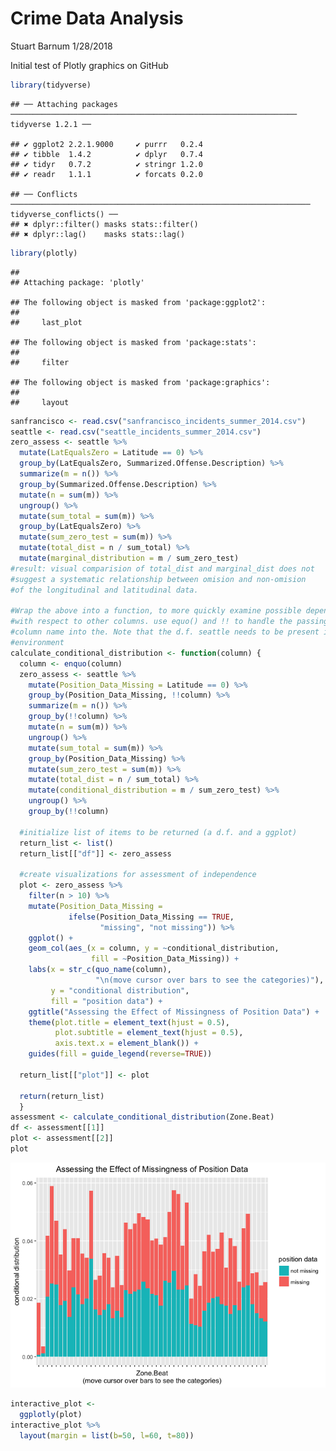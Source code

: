 Crime Data Analysis
================
Stuart Barnum
1/28/2018

Initial test of Plotly graphics on GitHub

``` r
library(tidyverse)
```

    ## ── Attaching packages ──────────────────────────────────────────────────────────────── tidyverse 1.2.1 ──

    ## ✔ ggplot2 2.2.1.9000     ✔ purrr   0.2.4     
    ## ✔ tibble  1.4.2          ✔ dplyr   0.7.4     
    ## ✔ tidyr   0.7.2          ✔ stringr 1.2.0     
    ## ✔ readr   1.1.1          ✔ forcats 0.2.0

    ## ── Conflicts ─────────────────────────────────────────────────────────────────── tidyverse_conflicts() ──
    ## ✖ dplyr::filter() masks stats::filter()
    ## ✖ dplyr::lag()    masks stats::lag()

``` r
library(plotly)
```

    ## 
    ## Attaching package: 'plotly'

    ## The following object is masked from 'package:ggplot2':
    ## 
    ##     last_plot

    ## The following object is masked from 'package:stats':
    ## 
    ##     filter

    ## The following object is masked from 'package:graphics':
    ## 
    ##     layout

``` r
sanfrancisco <- read.csv("sanfrancisco_incidents_summer_2014.csv")
seattle <- read.csv("seattle_incidents_summer_2014.csv")
zero_assess <- seattle %>%
  mutate(LatEqualsZero = Latitude == 0) %>%
  group_by(LatEqualsZero, Summarized.Offense.Description) %>%
  summarize(m = n()) %>%
  group_by(Summarized.Offense.Description) %>%
  mutate(n = sum(m)) %>%
  ungroup() %>%
  mutate(sum_total = sum(m)) %>%
  group_by(LatEqualsZero) %>%
  mutate(sum_zero_test = sum(m)) %>%
  mutate(total_dist = n / sum_total) %>%
  mutate(marginal_distribution = m / sum_zero_test)
#result: visual comparision of total_dist and marginal_dist does not
#suggest a systematic relationship between omision and non-omision
#of the longitudinal and latitudinal data.

#Wrap the above into a function, to more quickly examine possible dependencies 
#with respect to other columns. use equo() and !! to handle the passing of the 
#column name into the. Note that the d.f. seattle needs to be present in the 
#environment
calculate_conditional_distribution <- function(column) {
  column <- enquo(column)
  zero_assess <- seattle %>%
    mutate(Position_Data_Missing = Latitude == 0) %>%
    group_by(Position_Data_Missing, !!column) %>%
    summarize(m = n()) %>%
    group_by(!!column) %>%
    mutate(n = sum(m)) %>%
    ungroup() %>%
    mutate(sum_total = sum(m)) %>%
    group_by(Position_Data_Missing) %>%
    mutate(sum_zero_test = sum(m)) %>%
    mutate(total_dist = n / sum_total) %>%
    mutate(conditional_distribution = m / sum_zero_test) %>%
    ungroup() %>%
    group_by(!!column) 
    
  #initialize list of items to be returned (a d.f. and a ggplot)
  return_list <- list()
  return_list[["df"]] <- zero_assess
  
  #create visualizations for assessment of independence
  plot <- zero_assess %>% 
    filter(n > 10) %>%
    mutate(Position_Data_Missing = 
             ifelse(Position_Data_Missing == TRUE,
                    "missing", "not missing")) %>%
    ggplot() + 
    geom_col(aes_(x = column, y = ~conditional_distribution, 
                  fill = ~Position_Data_Missing)) +
    labs(x = str_c(quo_name(column), 
                   "\n(move cursor over bars to see the categories)"), 
         y = "conditional distribution",
         fill = "position data") +
    ggtitle("Assessing the Effect of Missingness of Position Data") +
    theme(plot.title = element_text(hjust = 0.5),
          plot.subtitle = element_text(hjust = 0.5),
          axis.text.x = element_blank()) +
    guides(fill = guide_legend(reverse=TRUE))
    
  return_list[["plot"]] <- plot 
  
  return(return_list)
  }
assessment <- calculate_conditional_distribution(Zone.Beat)
df <- assessment[[1]]
plot <- assessment[[2]]
plot
```

![](Crime_Data_Analysis_files/figure-markdown_github/unnamed-chunk-1-1.png)

``` r
interactive_plot <- 
  ggplotly(plot)
interactive_plot %>% 
  layout(margin = list(b=50, l=60, t=80)) 
```

<!--html_preserve-->

<script type="application/json" data-for="32c340a2c44d">{"x":{"data":[{"orientation":"v","width":[0.9,0.9,0.9,0.9,0.9,0.9,0.9,0.899999999999999,0.899999999999999,0.899999999999999,0.899999999999999,0.899999999999999,0.899999999999999,0.899999999999999,0.899999999999999,0.899999999999999,0.899999999999999,0.899999999999999,0.899999999999999,0.899999999999999,0.899999999999999,0.899999999999999,0.899999999999999,0.899999999999999,0.899999999999999,0.899999999999999,0.899999999999999,0.899999999999999,0.899999999999999,0.899999999999999,0.899999999999999,0.900000000000002,0.900000000000006,0.900000000000006,0.900000000000006,0.900000000000006,0.900000000000006,0.900000000000006,0.900000000000006,0.900000000000006,0.900000000000006,0.900000000000006,0.900000000000006,0.900000000000006,0.900000000000006,0.900000000000006,0.900000000000006,0.900000000000006,0.900000000000006,0.900000000000006,0.900000000000006,0.900000000000006,0.900000000000006],"base":[0.000618308438283055,0.00113898922841615,0.0207621465065573,0.0252530183214553,0.0249601353770054,0.017768231963292,0.0192326466855413,0.0137654983891438,0.0239513163461226,0.0214780825929903,0.0180936574571252,0.0200462104201243,0.0338767939080348,0.0162712746916593,0.0143187217286602,0.016238732142276,0.0180611149077419,0.0132448175990107,0.0158156790002929,0.0135702430928439,0.0229099547658564,0.0216407953399069,0.0225519867226399,0.0231377526115396,0.0258713267597384,0.0235608057535227,0.0216407953399069,0.0212177421979238,0.0177031468645254,0.0262292948029549,0.0256109863646718,0.0296462624882033,0.023072667512773,0.0231702951609229,0.0245370822350223,0.0112922646360116,0.0108692114940284,0.010315988154512,0.0158807640990595,0.0186794233460249,0.0201763806176576,0.020631976309024,0.0180611149077419,0.0175729766669921,0.0146766897718767,0.017768231963292,0.0160760193953594,0.0238862312473559,0.0245370822350223,0.0181262000065085,0.0150346578150932,0.0133099026977773,0.0121383709199779],"x":[1,2,3,4,5,6,7,8,9,10,11,12,13,14,15,16,17,18,19,20,21,22,23,24,25,26,27,28,29,30,31,32,33,34,35,36,37,38,39,40,41,42,43,44,45,46,47,48,49,50,51,52,53],"y":[0.0180487804878049,0.0024390243902439,0.0209756097560976,0.0336585365853659,0.0219512195121951,0.0175609756097561,0.0248780487804878,0.0160975609756098,0.0170731707317073,0.0195121951219512,0.0175609756097561,0.0141463414634146,0.0234146341463415,0.0102439024390244,0.0136585365853659,0.0195121951219512,0.0160975609756098,0.0107317073170732,0.0190243902439024,0.0112195121951219,0.0234146341463415,0.0224390243902439,0.0234146341463415,0.0263414634146341,0.0224390243902439,0.0239024390243902,0.0185365853658537,0.0195121951219512,0.0209756097560976,0.0151219512195122,0.024390243902439,0.0278048780487805,0.0331707317073171,0.0151219512195122,0.0287804878048781,0.00878048780487805,0.0175609756097561,0.0141463414634146,0.0204878048780488,0.0234146341463415,0.0160975609756098,0.0165853658536585,0.0248780487804878,0.0131707317073171,0.0263414634146341,0.0204878048780488,0.00975609756097561,0.0204878048780488,0.0248780487804878,0.0107317073170732,0.0141463414634146,0.011219512195122,0.0136585365853659],"text":["Position_Data_Missing: missing<br />Zone.Beat: <br />conditional_distribution: 0.0180487805<br />.group: 2","Position_Data_Missing: missing<br />Zone.Beat: 99<br />conditional_distribution: 0.0024390244<br />.group: 4","Position_Data_Missing: missing<br />Zone.Beat: B1<br />conditional_distribution: 0.0209756098<br />.group: 6","Position_Data_Missing: missing<br />Zone.Beat: B2<br />conditional_distribution: 0.0336585366<br />.group: 8","Position_Data_Missing: missing<br />Zone.Beat: B3<br />conditional_distribution: 0.0219512195<br />.group: 10","Position_Data_Missing: missing<br />Zone.Beat: C1<br />conditional_distribution: 0.0175609756<br />.group: 12","Position_Data_Missing: missing<br />Zone.Beat: C2<br />conditional_distribution: 0.0248780488<br />.group: 14","Position_Data_Missing: missing<br />Zone.Beat: C3<br />conditional_distribution: 0.0160975610<br />.group: 16","Position_Data_Missing: missing<br />Zone.Beat: D1<br />conditional_distribution: 0.0170731707<br />.group: 18","Position_Data_Missing: missing<br />Zone.Beat: D2<br />conditional_distribution: 0.0195121951<br />.group: 20","Position_Data_Missing: missing<br />Zone.Beat: D3<br />conditional_distribution: 0.0175609756<br />.group: 22","Position_Data_Missing: missing<br />Zone.Beat: E1<br />conditional_distribution: 0.0141463415<br />.group: 24","Position_Data_Missing: missing<br />Zone.Beat: E2<br />conditional_distribution: 0.0234146341<br />.group: 26","Position_Data_Missing: missing<br />Zone.Beat: E3<br />conditional_distribution: 0.0102439024<br />.group: 28","Position_Data_Missing: missing<br />Zone.Beat: F1<br />conditional_distribution: 0.0136585366<br />.group: 30","Position_Data_Missing: missing<br />Zone.Beat: F2<br />conditional_distribution: 0.0195121951<br />.group: 32","Position_Data_Missing: missing<br />Zone.Beat: F3<br />conditional_distribution: 0.0160975610<br />.group: 34","Position_Data_Missing: missing<br />Zone.Beat: G1<br />conditional_distribution: 0.0107317073<br />.group: 36","Position_Data_Missing: missing<br />Zone.Beat: G2<br />conditional_distribution: 0.0190243902<br />.group: 38","Position_Data_Missing: missing<br />Zone.Beat: G3<br />conditional_distribution: 0.0112195122<br />.group: 40","Position_Data_Missing: missing<br />Zone.Beat: J1<br />conditional_distribution: 0.0234146341<br />.group: 42","Position_Data_Missing: missing<br />Zone.Beat: J2<br />conditional_distribution: 0.0224390244<br />.group: 44","Position_Data_Missing: missing<br />Zone.Beat: J3<br />conditional_distribution: 0.0234146341<br />.group: 46","Position_Data_Missing: missing<br />Zone.Beat: K1<br />conditional_distribution: 0.0263414634<br />.group: 48","Position_Data_Missing: missing<br />Zone.Beat: K2<br />conditional_distribution: 0.0224390244<br />.group: 50","Position_Data_Missing: missing<br />Zone.Beat: K3<br />conditional_distribution: 0.0239024390<br />.group: 52","Position_Data_Missing: missing<br />Zone.Beat: L1<br />conditional_distribution: 0.0185365854<br />.group: 1","Position_Data_Missing: missing<br />Zone.Beat: L2<br />conditional_distribution: 0.0195121951<br />.group: 3","Position_Data_Missing: missing<br />Zone.Beat: L3<br />conditional_distribution: 0.0209756098<br />.group: 5","Position_Data_Missing: missing<br />Zone.Beat: M1<br />conditional_distribution: 0.0151219512<br />.group: 7","Position_Data_Missing: missing<br />Zone.Beat: M2<br />conditional_distribution: 0.0243902439<br />.group: 9","Position_Data_Missing: missing<br />Zone.Beat: M3<br />conditional_distribution: 0.0278048780<br />.group: 11","Position_Data_Missing: missing<br />Zone.Beat: N1<br />conditional_distribution: 0.0331707317<br />.group: 13","Position_Data_Missing: missing<br />Zone.Beat: N2<br />conditional_distribution: 0.0151219512<br />.group: 15","Position_Data_Missing: missing<br />Zone.Beat: N3<br />conditional_distribution: 0.0287804878<br />.group: 17","Position_Data_Missing: missing<br />Zone.Beat: O1<br />conditional_distribution: 0.0087804878<br />.group: 19","Position_Data_Missing: missing<br />Zone.Beat: O2<br />conditional_distribution: 0.0175609756<br />.group: 21","Position_Data_Missing: missing<br />Zone.Beat: O3<br />conditional_distribution: 0.0141463415<br />.group: 23","Position_Data_Missing: missing<br />Zone.Beat: Q1<br />conditional_distribution: 0.0204878049<br />.group: 25","Position_Data_Missing: missing<br />Zone.Beat: Q2<br />conditional_distribution: 0.0234146341<br />.group: 27","Position_Data_Missing: missing<br />Zone.Beat: Q3<br />conditional_distribution: 0.0160975610<br />.group: 29","Position_Data_Missing: missing<br />Zone.Beat: R1<br />conditional_distribution: 0.0165853659<br />.group: 31","Position_Data_Missing: missing<br />Zone.Beat: R2<br />conditional_distribution: 0.0248780488<br />.group: 33","Position_Data_Missing: missing<br />Zone.Beat: R3<br />conditional_distribution: 0.0131707317<br />.group: 35","Position_Data_Missing: missing<br />Zone.Beat: S1<br />conditional_distribution: 0.0263414634<br />.group: 37","Position_Data_Missing: missing<br />Zone.Beat: S2<br />conditional_distribution: 0.0204878049<br />.group: 39","Position_Data_Missing: missing<br />Zone.Beat: S3<br />conditional_distribution: 0.0097560976<br />.group: 41","Position_Data_Missing: missing<br />Zone.Beat: U1<br />conditional_distribution: 0.0204878049<br />.group: 43","Position_Data_Missing: missing<br />Zone.Beat: U2<br />conditional_distribution: 0.0248780488<br />.group: 45","Position_Data_Missing: missing<br />Zone.Beat: U3<br />conditional_distribution: 0.0107317073<br />.group: 47","Position_Data_Missing: missing<br />Zone.Beat: W1<br />conditional_distribution: 0.0141463415<br />.group: 49","Position_Data_Missing: missing<br />Zone.Beat: W2<br />conditional_distribution: 0.0112195122<br />.group: 51","Position_Data_Missing: missing<br />Zone.Beat: W3<br />conditional_distribution: 0.0136585366<br />.group: 53"],"type":"bar","marker":{"autocolorscale":false,"color":"rgba(248,118,109,1)","line":{"width":1.88976377952756,"color":"transparent"}},"name":"missing","legendgroup":"missing","showlegend":true,"xaxis":"x","yaxis":"y","hoverinfo":"text","frame":null},{"orientation":"v","width":[0.9,0.9,0.9,0.9,0.9,0.9,0.9,0.899999999999999,0.899999999999999,0.899999999999999,0.899999999999999,0.899999999999999,0.899999999999999,0.899999999999999,0.899999999999999,0.899999999999999,0.899999999999999,0.899999999999999,0.899999999999999,0.899999999999999,0.899999999999999,0.899999999999999,0.899999999999999,0.899999999999999,0.899999999999999,0.899999999999999,0.899999999999999,0.899999999999999,0.899999999999999,0.899999999999999,0.899999999999999,0.900000000000002,0.900000000000006,0.900000000000006,0.900000000000006,0.900000000000006,0.900000000000006,0.900000000000006,0.900000000000006,0.900000000000006,0.900000000000006,0.900000000000006,0.900000000000006,0.900000000000006,0.900000000000006,0.900000000000006,0.900000000000006,0.900000000000006,0.900000000000006,0.900000000000006,0.900000000000006,0.900000000000006,0.900000000000006],"base":[0,0,0,0,0,0,0,0,0,0,0,0,0,0,0,0,0,0,0,0,0,0,0,0,0,0,0,0,0,0,0,0,0,0,0,0,0,0,0,0,0,0,0,0,0,0,0,0,0,0,0,0,0],"x":[1,2,3,4,5,6,7,8,9,10,11,12,13,14,15,16,17,18,19,20,21,22,23,24,25,26,27,28,29,30,31,32,33,34,35,36,37,38,39,40,41,42,43,44,45,46,47,48,49,50,51,52,53],"y":[0.000618308438283055,0.00113898922841615,0.0207621465065573,0.0252530183214553,0.0249601353770054,0.017768231963292,0.0192326466855413,0.0137654983891438,0.0239513163461226,0.0214780825929903,0.0180936574571252,0.0200462104201243,0.0338767939080348,0.0162712746916593,0.0143187217286602,0.016238732142276,0.0180611149077419,0.0132448175990107,0.0158156790002929,0.0135702430928439,0.0229099547658564,0.0216407953399069,0.0225519867226399,0.0231377526115396,0.0258713267597384,0.0235608057535227,0.0216407953399069,0.0212177421979238,0.0177031468645254,0.0262292948029549,0.0256109863646718,0.0296462624882033,0.023072667512773,0.0231702951609229,0.0245370822350223,0.0112922646360116,0.0108692114940284,0.010315988154512,0.0158807640990595,0.0186794233460249,0.0201763806176576,0.020631976309024,0.0180611149077419,0.0175729766669921,0.0146766897718767,0.017768231963292,0.0160760193953594,0.0238862312473559,0.0245370822350223,0.0181262000065085,0.0150346578150932,0.0133099026977773,0.0121383709199779],"text":["Position_Data_Missing: not missing<br />Zone.Beat: <br />conditional_distribution: 0.0006183084<br />.group: 1","Position_Data_Missing: not missing<br />Zone.Beat: 99<br />conditional_distribution: 0.0011389892<br />.group: 3","Position_Data_Missing: not missing<br />Zone.Beat: B1<br />conditional_distribution: 0.0207621465<br />.group: 5","Position_Data_Missing: not missing<br />Zone.Beat: B2<br />conditional_distribution: 0.0252530183<br />.group: 7","Position_Data_Missing: not missing<br />Zone.Beat: B3<br />conditional_distribution: 0.0249601354<br />.group: 9","Position_Data_Missing: not missing<br />Zone.Beat: C1<br />conditional_distribution: 0.0177682320<br />.group: 11","Position_Data_Missing: not missing<br />Zone.Beat: C2<br />conditional_distribution: 0.0192326467<br />.group: 13","Position_Data_Missing: not missing<br />Zone.Beat: C3<br />conditional_distribution: 0.0137654984<br />.group: 15","Position_Data_Missing: not missing<br />Zone.Beat: D1<br />conditional_distribution: 0.0239513163<br />.group: 17","Position_Data_Missing: not missing<br />Zone.Beat: D2<br />conditional_distribution: 0.0214780826<br />.group: 19","Position_Data_Missing: not missing<br />Zone.Beat: D3<br />conditional_distribution: 0.0180936575<br />.group: 21","Position_Data_Missing: not missing<br />Zone.Beat: E1<br />conditional_distribution: 0.0200462104<br />.group: 23","Position_Data_Missing: not missing<br />Zone.Beat: E2<br />conditional_distribution: 0.0338767939<br />.group: 25","Position_Data_Missing: not missing<br />Zone.Beat: E3<br />conditional_distribution: 0.0162712747<br />.group: 27","Position_Data_Missing: not missing<br />Zone.Beat: F1<br />conditional_distribution: 0.0143187217<br />.group: 29","Position_Data_Missing: not missing<br />Zone.Beat: F2<br />conditional_distribution: 0.0162387321<br />.group: 31","Position_Data_Missing: not missing<br />Zone.Beat: F3<br />conditional_distribution: 0.0180611149<br />.group: 33","Position_Data_Missing: not missing<br />Zone.Beat: G1<br />conditional_distribution: 0.0132448176<br />.group: 35","Position_Data_Missing: not missing<br />Zone.Beat: G2<br />conditional_distribution: 0.0158156790<br />.group: 37","Position_Data_Missing: not missing<br />Zone.Beat: G3<br />conditional_distribution: 0.0135702431<br />.group: 39","Position_Data_Missing: not missing<br />Zone.Beat: J1<br />conditional_distribution: 0.0229099548<br />.group: 41","Position_Data_Missing: not missing<br />Zone.Beat: J2<br />conditional_distribution: 0.0216407953<br />.group: 43","Position_Data_Missing: not missing<br />Zone.Beat: J3<br />conditional_distribution: 0.0225519867<br />.group: 45","Position_Data_Missing: not missing<br />Zone.Beat: K1<br />conditional_distribution: 0.0231377526<br />.group: 47","Position_Data_Missing: not missing<br />Zone.Beat: K2<br />conditional_distribution: 0.0258713268<br />.group: 49","Position_Data_Missing: not missing<br />Zone.Beat: K3<br />conditional_distribution: 0.0235608058<br />.group: 51","Position_Data_Missing: not missing<br />Zone.Beat: L1<br />conditional_distribution: 0.0216407953<br />.group: 53","Position_Data_Missing: not missing<br />Zone.Beat: L2<br />conditional_distribution: 0.0212177422<br />.group: 2","Position_Data_Missing: not missing<br />Zone.Beat: L3<br />conditional_distribution: 0.0177031469<br />.group: 4","Position_Data_Missing: not missing<br />Zone.Beat: M1<br />conditional_distribution: 0.0262292948<br />.group: 6","Position_Data_Missing: not missing<br />Zone.Beat: M2<br />conditional_distribution: 0.0256109864<br />.group: 8","Position_Data_Missing: not missing<br />Zone.Beat: M3<br />conditional_distribution: 0.0296462625<br />.group: 10","Position_Data_Missing: not missing<br />Zone.Beat: N1<br />conditional_distribution: 0.0230726675<br />.group: 12","Position_Data_Missing: not missing<br />Zone.Beat: N2<br />conditional_distribution: 0.0231702952<br />.group: 14","Position_Data_Missing: not missing<br />Zone.Beat: N3<br />conditional_distribution: 0.0245370822<br />.group: 16","Position_Data_Missing: not missing<br />Zone.Beat: O1<br />conditional_distribution: 0.0112922646<br />.group: 18","Position_Data_Missing: not missing<br />Zone.Beat: O2<br />conditional_distribution: 0.0108692115<br />.group: 20","Position_Data_Missing: not missing<br />Zone.Beat: O3<br />conditional_distribution: 0.0103159882<br />.group: 22","Position_Data_Missing: not missing<br />Zone.Beat: Q1<br />conditional_distribution: 0.0158807641<br />.group: 24","Position_Data_Missing: not missing<br />Zone.Beat: Q2<br />conditional_distribution: 0.0186794233<br />.group: 26","Position_Data_Missing: not missing<br />Zone.Beat: Q3<br />conditional_distribution: 0.0201763806<br />.group: 28","Position_Data_Missing: not missing<br />Zone.Beat: R1<br />conditional_distribution: 0.0206319763<br />.group: 30","Position_Data_Missing: not missing<br />Zone.Beat: R2<br />conditional_distribution: 0.0180611149<br />.group: 32","Position_Data_Missing: not missing<br />Zone.Beat: R3<br />conditional_distribution: 0.0175729767<br />.group: 34","Position_Data_Missing: not missing<br />Zone.Beat: S1<br />conditional_distribution: 0.0146766898<br />.group: 36","Position_Data_Missing: not missing<br />Zone.Beat: S2<br />conditional_distribution: 0.0177682320<br />.group: 38","Position_Data_Missing: not missing<br />Zone.Beat: S3<br />conditional_distribution: 0.0160760194<br />.group: 40","Position_Data_Missing: not missing<br />Zone.Beat: U1<br />conditional_distribution: 0.0238862312<br />.group: 42","Position_Data_Missing: not missing<br />Zone.Beat: U2<br />conditional_distribution: 0.0245370822<br />.group: 44","Position_Data_Missing: not missing<br />Zone.Beat: U3<br />conditional_distribution: 0.0181262000<br />.group: 46","Position_Data_Missing: not missing<br />Zone.Beat: W1<br />conditional_distribution: 0.0150346578<br />.group: 48","Position_Data_Missing: not missing<br />Zone.Beat: W2<br />conditional_distribution: 0.0133099027<br />.group: 50","Position_Data_Missing: not missing<br />Zone.Beat: W3<br />conditional_distribution: 0.0121383709<br />.group: 52"],"type":"bar","marker":{"autocolorscale":false,"color":"rgba(0,191,196,1)","line":{"width":1.88976377952756,"color":"transparent"}},"name":"not missing","legendgroup":"not missing","showlegend":true,"xaxis":"x","yaxis":"y","hoverinfo":"text","frame":null}],"layout":{"margin":{"t":80,"r":7.30593607305936,"b":50,"l":60},"plot_bgcolor":"rgba(235,235,235,1)","paper_bgcolor":"rgba(255,255,255,1)","font":{"color":"rgba(0,0,0,1)","family":"","size":14.6118721461187},"title":"Assessing the Effect of Missingness of Position Data","titlefont":{"color":"rgba(0,0,0,1)","family":"","size":17.5342465753425},"xaxis":{"domain":[0,1],"type":"linear","autorange":false,"range":[0.4,53.6],"tickmode":"array","ticktext":["","99","B1","B2","B3","C1","C2","C3","D1","D2","D3","E1","E2","E3","F1","F2","F3","G1","G2","G3","J1","J2","J3","K1","K2","K3","L1","L2","L3","M1","M2","M3","N1","N2","N3","O1","O2","O3","Q1","Q2","Q3","R1","R2","R3","S1","S2","S3","U1","U2","U3","W1","W2","W3"],"tickvals":[1,2,3,4,5,6,7,8,9,10,11,12,13,14,15,16,17,18,19,20,21,22,23,24,25,26,27,28,29,30,31,32,33,34,35,36,37,38,39,40,41,42,43,44,45,46,47,48,49,50,51,52,53],"categoryorder":"array","categoryarray":["","99","B1","B2","B3","C1","C2","C3","D1","D2","D3","E1","E2","E3","F1","F2","F3","G1","G2","G3","J1","J2","J3","K1","K2","K3","L1","L2","L3","M1","M2","M3","N1","N2","N3","O1","O2","O3","Q1","Q2","Q3","R1","R2","R3","S1","S2","S3","U1","U2","U3","W1","W2","W3"],"nticks":null,"ticks":"outside","tickcolor":"rgba(51,51,51,1)","ticklen":3.65296803652968,"tickwidth":0.66417600664176,"showticklabels":false,"tickfont":{"color":null,"family":null,"size":0},"tickangle":-0,"showline":false,"linecolor":null,"linewidth":0,"showgrid":true,"gridcolor":null,"gridwidth":0,"zeroline":false,"anchor":"y","title":"Zone.Beat<br />(move cursor over bars to see the categories)","titlefont":{"color":"rgba(0,0,0,1)","family":"","size":14.6118721461187},"hoverformat":".2f"},"yaxis":{"domain":[0,1],"type":"linear","autorange":false,"range":[-0.00294557774534106,0.0618571326521622],"tickmode":"array","ticktext":["0.00","0.02","0.04","0.06"],"tickvals":[0,0.02,0.04,0.06],"categoryorder":"array","categoryarray":["0.00","0.02","0.04","0.06"],"nticks":null,"ticks":"outside","tickcolor":"rgba(51,51,51,1)","ticklen":3.65296803652968,"tickwidth":0.66417600664176,"showticklabels":true,"tickfont":{"color":"rgba(77,77,77,1)","family":"","size":11.689497716895},"tickangle":-0,"showline":false,"linecolor":null,"linewidth":0,"showgrid":true,"gridcolor":null,"gridwidth":0,"zeroline":false,"anchor":"x","title":"conditional distribution","titlefont":{"color":"rgba(0,0,0,1)","family":"","size":14.6118721461187},"hoverformat":".2f"},"shapes":[{"type":"rect","fillcolor":null,"line":{"color":null,"width":0,"linetype":[]},"yref":"paper","xref":"paper","x0":0,"x1":1,"y0":0,"y1":1}],"showlegend":true,"legend":{"bgcolor":"rgba(255,255,255,1)","bordercolor":"transparent","borderwidth":1.88976377952756,"font":{"color":"rgba(0,0,0,1)","family":"","size":11.689497716895},"y":0.913385826771654},"annotations":[{"text":"position data","x":1.02,"y":1,"showarrow":false,"ax":0,"ay":0,"font":{"color":"rgba(0,0,0,1)","family":"","size":14.6118721461187},"xref":"paper","yref":"paper","textangle":-0,"xanchor":"left","yanchor":"bottom","legendTitle":true}],"hovermode":"closest","barmode":"relative"},"config":{"doubleClick":"reset","modeBarButtonsToAdd":[{"name":"Collaborate","icon":{"width":1000,"ascent":500,"descent":-50,"path":"M487 375c7-10 9-23 5-36l-79-259c-3-12-11-23-22-31-11-8-22-12-35-12l-263 0c-15 0-29 5-43 15-13 10-23 23-28 37-5 13-5 25-1 37 0 0 0 3 1 7 1 5 1 8 1 11 0 2 0 4-1 6 0 3-1 5-1 6 1 2 2 4 3 6 1 2 2 4 4 6 2 3 4 5 5 7 5 7 9 16 13 26 4 10 7 19 9 26 0 2 0 5 0 9-1 4-1 6 0 8 0 2 2 5 4 8 3 3 5 5 5 7 4 6 8 15 12 26 4 11 7 19 7 26 1 1 0 4 0 9-1 4-1 7 0 8 1 2 3 5 6 8 4 4 6 6 6 7 4 5 8 13 13 24 4 11 7 20 7 28 1 1 0 4 0 7-1 3-1 6-1 7 0 2 1 4 3 6 1 1 3 4 5 6 2 3 3 5 5 6 1 2 3 5 4 9 2 3 3 7 5 10 1 3 2 6 4 10 2 4 4 7 6 9 2 3 4 5 7 7 3 2 7 3 11 3 3 0 8 0 13-1l0-1c7 2 12 2 14 2l218 0c14 0 25-5 32-16 8-10 10-23 6-37l-79-259c-7-22-13-37-20-43-7-7-19-10-37-10l-248 0c-5 0-9-2-11-5-2-3-2-7 0-12 4-13 18-20 41-20l264 0c5 0 10 2 16 5 5 3 8 6 10 11l85 282c2 5 2 10 2 17 7-3 13-7 17-13z m-304 0c-1-3-1-5 0-7 1-1 3-2 6-2l174 0c2 0 4 1 7 2 2 2 4 4 5 7l6 18c0 3 0 5-1 7-1 1-3 2-6 2l-173 0c-3 0-5-1-8-2-2-2-4-4-4-7z m-24-73c-1-3-1-5 0-7 2-2 3-2 6-2l174 0c2 0 5 0 7 2 3 2 4 4 5 7l6 18c1 2 0 5-1 6-1 2-3 3-5 3l-174 0c-3 0-5-1-7-3-3-1-4-4-5-6z"},"click":"function(gd) { \n        // is this being viewed in RStudio?\n        if (location.search == '?viewer_pane=1') {\n          alert('To learn about plotly for collaboration, visit:\\n https://cpsievert.github.io/plotly_book/plot-ly-for-collaboration.html');\n        } else {\n          window.open('https://cpsievert.github.io/plotly_book/plot-ly-for-collaboration.html', '_blank');\n        }\n      }"}],"cloud":false},"source":"A","attrs":{"32c36c0aea65":{"fill":{},"x":{},"y":{},"type":"bar"}},"cur_data":"32c36c0aea65","visdat":{"32c36c0aea65":["function (y) ","x"]},"highlight":{"on":"plotly_click","persistent":false,"dynamic":false,"selectize":false,"opacityDim":0.2,"selected":{"opacity":1}},"base_url":"https://plot.ly"},"evals":["config.modeBarButtonsToAdd.0.click"],"jsHooks":{"render":[{"code":"function(el, x) { var ctConfig = crosstalk.var('plotlyCrosstalkOpts').set({\"on\":\"plotly_click\",\"persistent\":false,\"dynamic\":false,\"selectize\":false,\"opacityDim\":0.2,\"selected\":{\"opacity\":1}}); }","data":null}]}}</script>
<!--/html_preserve-->
